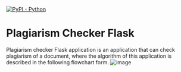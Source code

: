 [![PyPI - Python](https://img.shields.io/pypi/pyversions/iconsdk?logo=pypi)](https://pypi.org/project/iconsdk)

# Plagiarism Checker Flask
Plagiarism checker Flask application is an application that can check plagiarism of a document, where the algorithm of this application is described in the following flowchart form.
![image](https://user-images.githubusercontent.com/69528812/201358069-1c24e03e-2cca-4d03-ac67-52a09579e487.png)

